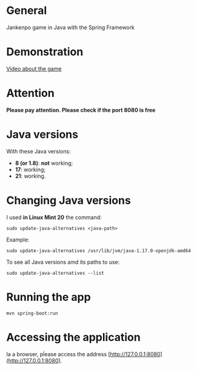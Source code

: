 # General

Jankenpo game in Java with the Spring Framework


# Demonstration

[Video about the game](https://youtu.be/kTu_cY9_jt4)


# Attention

**Please pay attention. Please check if the port 8080 is free**


# Java versions

With these Java versions:

- **8 (or 1.8)**: **not** working;
- **17**: working;
- **21**: working.


# Changing Java versions

I used **in Linux Mint 20** the command:

```
sudo update-java-alternatives <java-path>
```

Example:

```
sudo update-java-alternatives /usr/lib/jvm/java-1.17.0-openjdk-amd64
```

To see all Java versions amd its paths to use:

```
sudo update-java-alternatives --list
```


# Running the app

```
mvn spring-boot:run
```


# Accessing the application

Ia a browser, pĺease access the address [http://127.0.0.1:8080](http://127.0.0.1:8080).
